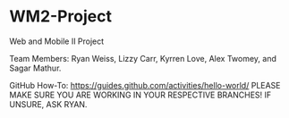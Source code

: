 # WM2-Project
Web and Mobile II Project

Team Members: Ryan Weiss, Lizzy Carr, Kyrren Love, Alex Twomey, and Sagar Mathur.

GitHub How-To: https://guides.github.com/activities/hello-world/
PLEASE MAKE SURE YOU ARE WORKING IN YOUR RESPECTIVE BRANCHES! IF UNSURE, ASK RYAN.
